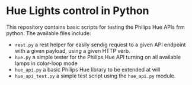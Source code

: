 # Hue Lights control in Python

This repository contains basic scripts for testing the Philips Hue APIs frm python. The available files include:

* ```rest.py``` a rest helper for easily sendig request to a given API endpoint with a given payload, using a given HTTP verb.
* ```hue.py``` a simple tester for the Philips Hue API turning on all available lamps in color-loop mode
* ```hue_api.py``` a basic Philips Hue library to be extended at will
* ```hue_api_test.py``` a simple test script using the ```hue_api.py``` module.